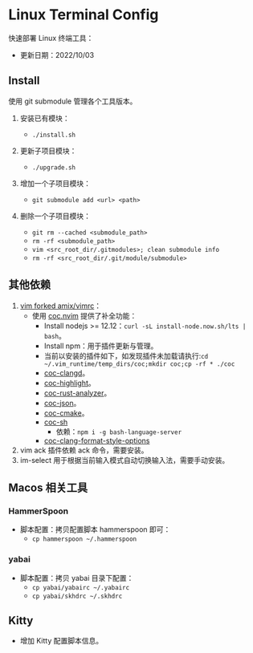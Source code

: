 # Linux Terminal Config

快速部署 Linux 终端工具：

- 更新日期：2022/10/03

## Install

使用 git submodule 管理各个工具版本。

1. 安装已有模块：

   - `./install.sh`

2. 更新子项目模块：

   - `./upgrade.sh`

3. 增加一个子项目模块：

   - `git submodule add <url> <path>`

4. 删除一个子项目模块：
   - `git rm --cached <submodule_path>`
   - `rm -rf <submodule_path>`
   - `vim <src_root_dir/.gitmodules>; clean submodule info`
   - `rm -rf <src_root_dir/.git/module/submodule>`

## 其他依赖

1. [vim forked amix/vimrc](https://github.com/HATTER-LONG/vimrc)：
   - 使用 [coc.nvim](https://github.com/neoclide/coc.nvim) 提供了补全功能：
     - Install nodejs >= 12.12：`curl -sL install-node.now.sh/lts | bash`。
     - Install npm：用于插件更新与管理。
     - 当前以安装的插件如下，如发现插件未加载请执行:`cd ~/.vim_runtime/temp_dirs/coc;mkdir coc;cp -rf * ./coc`
     - [coc-clangd](https://github.com/clangd/coc-clangd)。
     - [coc-highlight](https://github.com/neoclide/coc-highlight)。
     - [coc-rust-analyzer](https://github.com/fannheyward/coc-rust-analyzer)。
     - [coc-json](https://github.com/neoclide/coc-json)。
     - [coc-cmake](https://github.com/voldikss/coc-cmake)。
     - [coc-sh](https://github.com/josa42/coc-sh)
       - 依赖：`npm i -g bash-language-server`
     - [coc-clang-format-style-options](https://www.npmjs.com/package/coc-clang-format-style-options)
2. vim ack 插件依赖 ack 命令，需要安装。
3. im-select 用于根据当前输入模式自动切换输入法，需要手动安装。

## Macos 相关工具

### HammerSpoon

- 脚本配置：拷贝配置脚本 hammerspoon 即可：
  - `cp hammerspoon ~/.hammerspoon`

### yabai

- 脚本配置：拷贝 yabai 目录下配置：
  - `cp yabai/yabairc ~/.yabairc`
  - `cp yabai/skhdrc ~/.skhdrc`

## Kitty

- 增加 Kitty 配置脚本信息。
